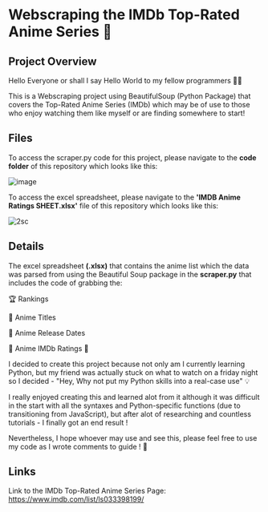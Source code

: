 # Webscraping the IMDb Top-Rated Anime Series :rocket:


<h2>Project Overview</h2>


Hello Everyone or shall I say Hello World to my fellow programmers  :technologist:

This is a Webscraping project using BeautifulSoup (Python Package) that covers the Top-Rated Anime Series (IMDb) which may be of use to those who enjoy watching them like myself or are finding somewhere to start!

 <h2>Files</h2>


To access the scraper.py code for this project, please navigate to the **code folder** of this repository which looks like this:

![image](https://user-images.githubusercontent.com/117310733/200171609-2783b9c4-0f11-4323-b49f-f4f2466aff73.png)

To access the excel spreadsheet, please navigate to the **'IMDB Anime Ratings SHEET.xlsx'** file of this repository which looks like this:

![2sc](https://user-images.githubusercontent.com/117310733/200172045-28daade9-99b4-429e-adc2-f64d3561049d.PNG)



<h2>Details</h2>
 
 
The excel spreadsheet **(.xlsx)** that contains the anime list which the data was parsed from using the Beautiful Soup package in the **scraper.py** that includes the code of grabbing the:

 :trophy: Rankings

 :name_badge: Anime Titles

 :calendar: Anime Release Dates

 :star2: Anime IMDb Ratings :star2:


I decided to create this project because not only am I currently learning Python, but my friend was actually stuck on what to watch on a friday night so I decided - "Hey, Why not put my Python skills into a real-case use" :bulb:

I really enjoyed creating this and learned alot from it although it was difficult in the start with all the syntaxes and Python-specific functions (due to transitioning from JavaScript), but after alot of researching and countless tutorials - I finally got an end result ! 

Nevertheless, I hope whoever may use and see this, please feel free to use my code as I wrote comments to guide ! :open_hands:




<h2>Links</h2>

Link to the IMDb Top-Rated Anime Series Page: https://www.imdb.com/list/ls033398199/

